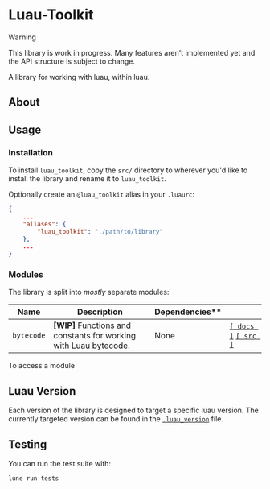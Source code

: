 # Luau-Toolkit

> [!WARNING]
> This library is work in progress. Many features aren't implemented yet and the
> API structure is subject to change.

A library for working with luau, within luau.

## About

## Usage

### Installation

To install `luau_toolkit`, copy the `src/` directory to wherever you'd like to
install the library and rename it to `luau_toolkit`.

Optionally create an `@luau_toolkit` alias in your `.luaurc`:

```json
{
    ...
    "aliases": {
        "luau_toolkit": "./path/to/library"
    },
    ...
}
```

### Modules

The library is split into _mostly_ separate modules:

| Name       | Description                                                        | Dependencies\*\* |                                                             |
| ---------- | ------------------------------------------------------------------ | ---------------- | ----------------------------------------------------------- |
| `bytecode` | **\[WIP]** Functions and constants for working with Luau bytecode. | None             | [`[ docs ]`](./docs/bytecode/) [`[ src ]`](./src/bytecode/) |

<!--| [`vm`](./src/vm/)             | **\[WIP]** Luau virtual machine/interpreter implementations.       | `bytecode`       |-->
<!--| [`lexer`](./src/lexer/)       | **\[WIP]** Luau source code lexer.                                 |                  |-->
<!--| [`misc`](./src/misc/)         | **\[WIP]** Miscellaneous luau related items.                       | None             |-->
<!--| `parser`                  | **\[Not Started]** Luau source code parser.                        |                  |-->
<!--| `compiler`                | **\[Not Started/Unlikely]** Simple Luau compiler.                  |                  |-->
<!--| `decompiler`              |                                                                    | `bytecode`       |-->

To access a module

## Luau Version

Each version of the library is designed to target a specific luau version. The
currently targeted version can be found in the
[`.luau_version`](./.luau_version) file.

## Testing

You can run the test suite with:

```bash
lune run tests
```
